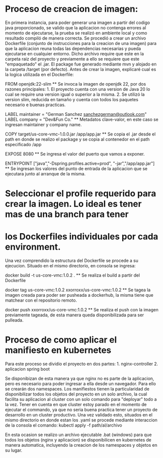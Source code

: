 # Proceso de creacion de imagen:

En primera instancia, para poder generar una imagen a partir del codigo java proporcionado, se valido que la aplicacion no contenga errores al momento de ejecutarse, la prueba se realizó en ambiente local y como resultado compiló de manera correcta. Se procedió a crear un archivo Dockerfile (conjunto de instrucciones para la creacion de una imagen) para que la aplicacion reuna todas las dependencias necesarias y pueda ejecutarse en cualquier entorno. Dicho archivo require que este en la carpeta raiz del proyecto y previamente a ello se requiere que este "empaquetado" el .jar. El package fue generado mediante mvn y alojado en la carpeta /target (por defecto).
Antes de crear la imagen, explicaré cual es la logica utilizada en el Dockerfile:

FROM openjdk:22-slim 
** Se invoca la imagen de openjdk 22, por dos razones principales:
	1. El proyecto cuenta con una version de Java 20 lo cual se require una version igual o superior a la misma.
	2. Se utilizó la version slim, reducida en tamaño y cuenta con todos los paquetes necesario e buenas practicas.

LABEL maintainer =  "German Sanchez <sanchezgerman@outlook.com>"
LABEL company = "Dev&Fun Co."
** Metadatos clave-valor, en este caso se ingresan maintainer y company name.

COPY target/us-core-vmc-1.0.0.jar /app/app.jar
** Se copia el .jar desde el path en donde se realizo el package y se copia al contenedor en el path especificado /app

EXPOSE 8080
** Se ingresa el valor del puerto que vamos a exponer.

ENTRYPOINT ["java","-Dspring.profiles.active=prod", "-jar","/app/app.jar"]
** Se ingresan los valores del punto de entrada de la aplicacion que se ejecutara junto al arranque de la misma.
# Seleccionar el profile requerido para crear la imagen. Lo ideal es tener mas de una branch para tener
# los Dockerfiles individuales por cada environment.

Una vez comprendido la estructura del Dockerfile se procede a su ejecucion. Situado en el mismo directorio, en consola se ingresa: 

docker build -t us-core-vmc:1.0.2 .
** Se realiza el build a partir del Dockerfile

docker tag us-core-vmc:1.0.2 xxorroxx/us-core-vmc:1.0.2 
** Se tagea la imagen creada para poder ser pusheada a dockerhub, la misma tiene que matchear con el repositorio remoto.

docker push xxorroxx/us-core-vmc:1.0.2
** Se realiza el push con la imagen previamente tageada, de esta manera queda disponibilizada para ser pulleada.



# Proceso de como aplicar el manifiesto en kubernetes

Para este proceso se dividio el proyecto en dos partes:
	1. nginx-controller
	2. aplicacion spring boot

Se disponibizan de esta manera ya que nginx no es parte de la aplicacion, pero es necesario para poder ingresar a ella desde un navegador. Para ello se crearán dos namespaces.
Los manifiestos tienen la particularidad de disponibilizar todos los objetos del proyecto en un solo archivo, la cual facilita su aplicacion al cluster con un solo comando para "deployar" todo a la vez.
Tener en cuenta en que cluster estoy parado en el momento de ejecutar el commando, ya que no seria buena practica tener un proyecto de desarrollo en un cluster productivo. Una vez validado esto, situados en el mismo directorio en donde estan los .yaml se procede mediante interaccion de la consola el comando:
kubectl apply -f path/al/archivo

En esta ocasion se realizo un archivo ejecutable .bat (windows) para que todos los objetos (nginx y aplicacion) se disponibilicen en kubernetes de manera automatica, incluyendo la creacion de los namespaces y objetos en su lugar.

